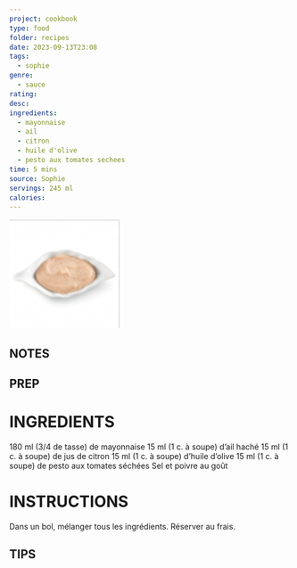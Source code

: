 ```yaml
---
project: cookbook
type: food
folder: recipes
date: 2023-09-13T23:08
tags:
  - sophie
genre:
  - sauce
rating: 
desc: 
ingredients:
  - mayonnaise
  - ail
  - citron
  - huile d'olive
  - pesto aux tomates sechees
time: 5 mins
source: Sophie
servings: 245 ml
calories:
---
```


![IMAGE](image_20.png)


## NOTES




## PREP


# INGREDIENTS

180 ml (3/4 de tasse) de mayonnaise 15 ml (1 c. à soupe) d’ail haché 15 ml (1 c. à soupe) de jus de citron 15 ml (1 c. à soupe) d’huile d’olive 15 ml (1 c. à soupe) de pesto aux tomates séchées Sel et poivre au goût

# INSTRUCTIONS

Dans un bol, mélanger tous les ingrédients. Réserver au frais.

## TIPS



